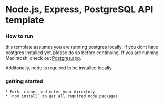# Node.js, Express, PostgreSQL API template
### How to run
  this template assumes you are running postgres locally. If you dont have postgres installed yet, please do so before continuing. If you are running Macintosh, check out [Postgres.app](http://postgresapp.com/).

  Additonally, node is required to be installed locally.

### getting started
    * Fork, clone, and enter your directory.
    * `npm install` to get all required node packages
